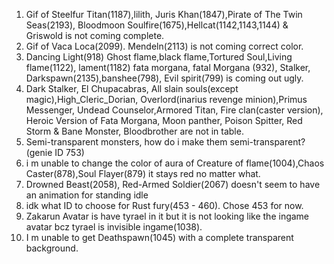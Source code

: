 1. Gif of Steelfur Titan(1187),lilith, Juris Khan(1847),Pirate of The Twin Seas(2193), Bloodmoon Soulfire(1675),Hellcat(1142,1143,1144) & Griswold is not coming complete.
2. Gif of Vaca Loca(2099).  Mendeln(2113) is not coming correct color.
3. Dancing Light(918) Ghost flame,black flame,Tortured Soul,Living flame(1122), lament(1182) fata morgana, fatal Morgana (932), Stalker, Darkspawn(2135),banshee(798), Evil spirit(799) is coming out ugly.
4. Dark Stalker, El Chupacabras, All slain souls(except magic),High_Cleric_Dorian, Overlord(inarius revenge minion),Primus Messenger, Undead Counselor,Armored Titan, Fire clan(caster version), Heroic Version of Fata Morgana, Moon panther, Poison Spitter, Red Storm & Bane Monster, Bloodbrother are not in table.
5. Semi-transparent monsters, how do i make them semi-transparent? (genie ID 753)
6. i m unable to change the color of aura of Creature of flame(1004),Chaos Caster(878),Soul Flayer(879) it stays red no matter what.
7. Drowned Beast(2058), Red-Armed Soldier(2067) doesn't seem to have an animation for standing idle
8. idk what ID to choose for Rust fury(453 - 460). Chose 453 for now.
9. Zakarun Avatar is have tyrael in it but it is not looking like the ingame avatar bcz tyrael is invisible ingame(1038).
10. I m unable to get Deathspawn(1045) with a complete transparent background.